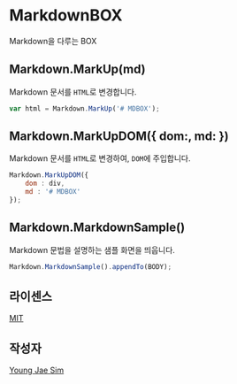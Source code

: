 # MarkdownBOX
Markdown을 다루는 BOX

## Markdown.MarkUp(md)
Markdown 문서를 `HTML`로 변경합니다.
```javascript
var html = Markdown.MarkUp('# MDBOX');
```

## Markdown.MarkUpDOM({ dom:, md: })
Markdown 문서를 `HTML`로 변경하여, `DOM`에 주입합니다.
```javascript
Markdown.MarkUpDOM({
	dom : div,
	md : '# MDBOX'
});
```

## Markdown.MarkdownSample()
Markdown 문법을 설명하는 샘플 화면을 띄웁니다.
```javascript
Markdown.MarkdownSample().appendTo(BODY);
```

## 라이센스
[MIT](LICENSE)

## 작성자
[Young Jae Sim](https://github.com/Hanul)